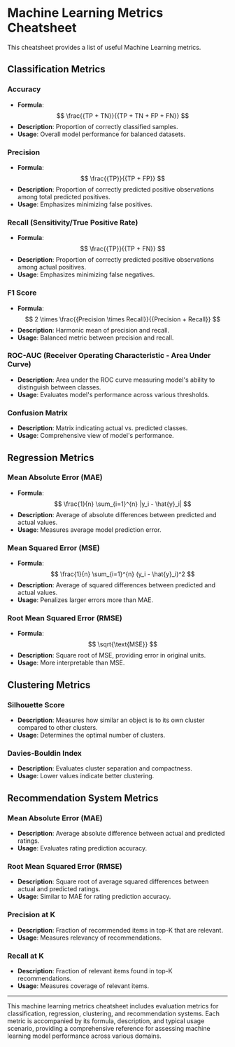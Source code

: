 # Machine Learning Metrics Cheatsheet

This cheatsheet provides a list of useful Machine Learning metrics.

## Classification Metrics

### Accuracy

- **Formula**: $$ \frac{{TP + TN}}{{TP + TN + FP + FN}} $$
- **Description**: Proportion of correctly classified samples.
- **Usage**: Overall model performance for balanced datasets.

### Precision

- **Formula**: $$ \frac{{TP}}{{TP + FP}} $$
- **Description**: Proportion of correctly predicted positive observations among total predicted positives.
- **Usage**: Emphasizes minimizing false positives.

### Recall (Sensitivity/True Positive Rate)

- **Formula**: $$ \frac{{TP}}{{TP + FN}} $$
- **Description**: Proportion of correctly predicted positive observations among actual positives.
- **Usage**: Emphasizes minimizing false negatives.

### F1 Score

- **Formula**: $$ 2 \times \frac{{Precision \times Recall}}{{Precision + Recall}} $$
- **Description**: Harmonic mean of precision and recall.
- **Usage**: Balanced metric between precision and recall.

### ROC-AUC (Receiver Operating Characteristic - Area Under Curve)

- **Description**: Area under the ROC curve measuring model's ability to distinguish between classes.
- **Usage**: Evaluates model's performance across various thresholds.

### Confusion Matrix

- **Description**: Matrix indicating actual vs. predicted classes.
- **Usage**: Comprehensive view of model's performance.

## Regression Metrics

### Mean Absolute Error (MAE)

- **Formula**: $$ \frac{1}{n} \sum_{i=1}^{n} |y_i - \hat{y}_i| $$
- **Description**: Average of absolute differences between predicted and actual values.
- **Usage**: Measures average model prediction error.

### Mean Squared Error (MSE)

- **Formula**: $$ \frac{1}{n} \sum_{i=1}^{n} (y_i - \hat{y}_i)^2 $$
- **Description**: Average of squared differences between predicted and actual values.
- **Usage**: Penalizes larger errors more than MAE.

### Root Mean Squared Error (RMSE)

- **Formula**: $$ \sqrt{\text{MSE}} $$
- **Description**: Square root of MSE, providing error in original units.
- **Usage**: More interpretable than MSE.

## Clustering Metrics

### Silhouette Score

- **Description**: Measures how similar an object is to its own cluster compared to other clusters.
- **Usage**: Determines the optimal number of clusters.

### Davies-Bouldin Index

- **Description**: Evaluates cluster separation and compactness.
- **Usage**: Lower values indicate better clustering.

## Recommendation System Metrics

### Mean Absolute Error (MAE)

- **Description**: Average absolute difference between actual and predicted ratings.
- **Usage**: Evaluates rating prediction accuracy.

### Root Mean Squared Error (RMSE)

- **Description**: Square root of average squared differences between actual and predicted ratings.
- **Usage**: Similar to MAE for rating prediction accuracy.

### Precision at K

- **Description**: Fraction of recommended items in top-K that are relevant.
- **Usage**: Measures relevancy of recommendations.

### Recall at K

- **Description**: Fraction of relevant items found in top-K recommendations.
- **Usage**: Measures coverage of relevant items.

---

This machine learning metrics cheatsheet includes evaluation metrics for classification, regression, clustering, and recommendation systems. Each metric is accompanied by its formula, description, and typical usage scenario, providing a comprehensive reference for assessing machine learning model performance across various domains.